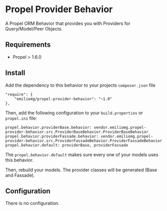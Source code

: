 # Propel Provider Behavior

A Propel ORM Behavior that provides you with Providers for Query/Model/Peer Objects.

## Requirements

- Propel > 1.6.0

## Install

Add the dependency to this behavior to your projects `composer.json` file

    "require": {
        "emiliomg/propel-provider-behavior": "~1.0"
    },

Then, add the following configuration to your `build.properties` or `propel.ini` file:

    propel.behavior.providerBase.behavior: vendor.emiliomg.propel-provider-behavior.src.ProviderBaseBehavior.ProviderBaseBehavior
    propel.behavior.providerFassade.behavior: vendor.emiliomg.propel-provider-behavior.src.ProviderFassadeBehavior.ProviderFassadeBehavior
    propel.behavior.default: providerBase, providerFassade

The `propel.behavior.default` makes sure every one of your models uses this behavior.

Then, rebuild your models. The provider classes will be generated (Base and Fassade).

## Configuration

There is no configuration.
